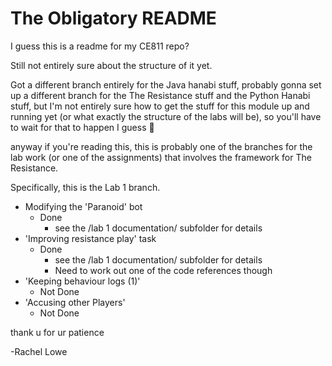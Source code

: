 # The Obligatory README

I guess this is a readme for my CE811 repo?

Still not entirely sure about the structure of it yet.

Got a different branch entirely for the Java hanabi stuff,
probably gonna set up a different branch for the The Resistance
stuff and the Python Hanabi stuff, but I'm not entirely sure how
to get the stuff for this module up and running yet (or what
exactly the structure of the labs will be), so you'll have to
wait for that to happen I guess :shrug:

anyway if you're reading this, this is probably one of the branches for
the lab work (or one of the assignments) that involves the framework for
The Resistance.

Specifically, this is the Lab 1 branch.

* Modifying the 'Paranoid' bot
  * Done
    * see the /lab 1 documentation/ subfolder for details
* 'Improving resistance play' task
  * Done 
    * see the /lab 1 documentation/ subfolder for details
    * Need to work out one of the code references though
* 'Keeping behaviour logs (1)'
  * Not Done
* 'Accusing other Players'
  * Not Done

thank u for ur patience

-Rachel Lowe
